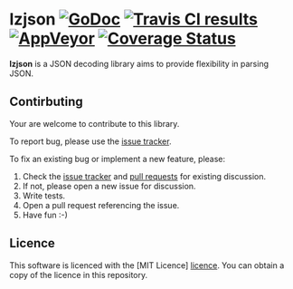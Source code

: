 # lzjson [![GoDoc][godoc-badge]][godoc] [![Travis CI results][travis-badge]][travis] [![AppVeyor][appveyor-badge]][appveyor] [![Coverage Status][coveralls-badge]][coveralls]


**lzjson** is a JSON decoding library aims to provide
flexibility in parsing JSON.

[godoc]: https://godoc.org/github.com/go-restit/lzjson
[godoc-badge]: https://godoc.org/github.com/go-restit/lzjson?status.svg
[travis]: https://travis-ci.org/go-restit/lzjson?branch=master
[travis-badge]: https://api.travis-ci.org/go-restit/lzjson.svg?branch=master
[appveyor]: https://ci.appveyor.com/project/yookoala/lzjson?branch=master
[appveyor-badge]: https://ci.appveyor.com/api/projects/status/github/go-restit/lzjson?branch=master&svg=true
[coveralls]: https://coveralls.io/github/go-restit/lzjson?branch=master
[coveralls-badge]: https://coveralls.io/repos/github/go-restit/lzjson/badge.svg?branch=master


## Contirbuting

Your are welcome to contribute to this library.

To report bug, please use the [issue tracker][issue tracker].

To fix an existing bug or implement a new feature, please:

1. Check the [issue tracker][issue tracker] and [pull requests][pull requests] for existing discussion.
2. If not, please open a new issue for discussion.
3. Write tests.
4. Open a pull request referencing the issue.
5. Have fun :-)

[issue tracker]: https://github.com/go-restit/lzjson/issues
[pull requests]: https://github.com/go-restit/lzjson/pulls


## Licence

This software is licenced with the [MIT Licence] [licence].
You can obtain a copy of the licence in this repository.

[licence]: /LICENCE
